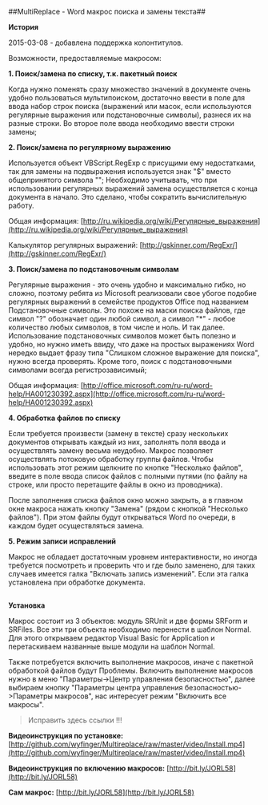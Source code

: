 ##MultiReplace - Word макрос поиска и замены текста##

**История**

2015-03-08 - добавлена поддержка колонтитулов.

Возможности, предоставляемые макросом:

**1. Поиск/замена по списку, т.к. пакетный поиск**

Когда нужно поменять сразу множество значений в документе очень удобно пользоваться мультипоиском, достаточно ввести в поле для ввода набор строк поиска (выражений или масок, если используются регулярные выражения или подстановочные символы), разнеся их на разные строки. Во второе поле ввода необходимо ввести строки замены;

**2. Поиск/замена по регулярному выражению**

Используется объект VBScript.RegExp с присущими ему недостатками, так для замены на подвыражения используется знак "$" вместо общепринятого символа "\"; Необходимо учитывать, что при использовании регулярных выражений замена осуществляется с конца документа в начало. Это сделано, чтобы сократить вычислительную работу.

Общая информация: [http://ru.wikipedia.org/wiki/Регулярные_выражения](http://ru.wikipedia.org/wiki/Регулярные_выражения)

Калькулятор регулярных выражений: [http://gskinner.com/RegExr/](http://gskinner.com/RegExr/)

**3. Поиск/замена по подстановочным символам**

Регулярные выражения - это очень удобно и максимально гибко, но сложно, поэтому ребята из Microsoft реализовали свое убогое подобие регулярных выражений в семействе продуктов Office под названием Подстановочные символы. Это похоже на маски поиска файлов, где символ "?" обозначает один любой символ, а символ "*" - любое количество любых символов, в том числе и ноль. И так далее. Использование подстановочных символов может быть полезно и удобно, но нужно иметь ввиду, что даже на простых выражениях Word нередко выдает фразу типа "Слишком сложное выражение для поиска", нужно всегда проверять. Кроме того, поиск с подстановочными символами всегда регистрозависимый;

 Общая информация: [http://office.microsoft.com/ru-ru/word-help/HA001230392.aspx](http://office.microsoft.com/ru-ru/word-help/HA001230392.aspx)

**4. Обработка файлов по списку**

Если требуется произвести (замену в тексте) сразу нескольких документов открывать каждый из них, заполнять поля ввода и осуществлять замену весьма неудобно. Макрос позволяет осуществлять потоковую обработку группы файлов. Чтобы использовать этот режим щелкните по кнопке "Несколько файлов", введите в поле ввода список файлов с полными путями (по файлу на строке, или просто перетащите файлы в окно из проводника).

После заполнения списка файлов окно можно закрыть, а в главном окне макроса нажать кнопку "Замена" (рядом с кнопкой "Несколько файлов"). При этом файлы будут открываться Word по очереди, в каждом будет осуществляться замена.

**5. Режим записи исправлений**

Макрос не обладает достаточным уровнем интерактивности, но иногда требуется посмотреть и проверить что и где было заменено, для таких случаев имеется галка "Включать запись изменений". Если эта галка установлена при обработке документа.
##
**Установка**

Макрос состоит из 3 объектов: модуль SRUnit и две формы SRForm и SRFiles. Все эти три объекта необходимо перенести в шаблон Normal. Для этого открываем редактор Visual Basic for Application и перетаскиваем названные выше модули на шаблон Normal.

Также потребуется включить выполнение макросов, иначе с пакетной обработкой файлов будут Проблемы. Включить выполнение макросов нужно в меню "Параметры->Центр управления безопасностью", далее выбираем кнопку "Параметры центра управления безопасностью->Параметры макросов", нас интересует режим "Включить все макросы".

> Исправить здесь ссылки !!!

**Видеоинструкция по установке:** [http://github.com/wyfinger/Multireplace/raw/master/video/Install.mp4](http://github.com/wyfinger/Multireplace/raw/master/video/Install.mp4)

**Видеоинструкция по включению макросов:** [http://bit.ly/JORL58](http://bit.ly/JORL58)

**Сам макрос:** [http://bit.ly/JORL58](http://bit.ly/JORL58)